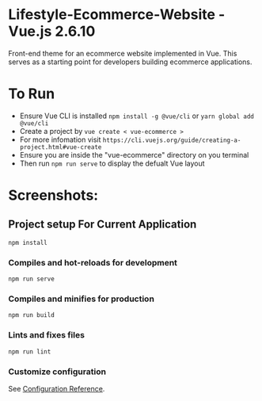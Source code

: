 # Lifestyle-Ecommerce-Website - Vue.js 2.6.10

Front-end theme for an ecommerce website implemented in Vue. This serves as a starting point for developers building ecommerce applications.

# To Run
- Ensure Vue CLI is installed
```npm install -g @vue/cli``` or ``` yarn global add @vue/cli ```
- Create a project by ```vue create < vue-ecommerce > ```
- For more infomation visit ``` https://cli.vuejs.org/guide/creating-a-project.html#vue-create ```
- Ensure you are inside the "vue-ecommerce" directory on you terminal
- Then run ``` npm run serve ``` to display the defualt Vue layout

# Screenshots:


## Project setup For Current Application
```
npm install
```

### Compiles and hot-reloads for development
```
npm run serve
```

### Compiles and minifies for production
```
npm run build
```

### Lints and fixes files
```
npm run lint
```

### Customize configuration
See [Configuration Reference](https://cli.vuejs.org/config/).
